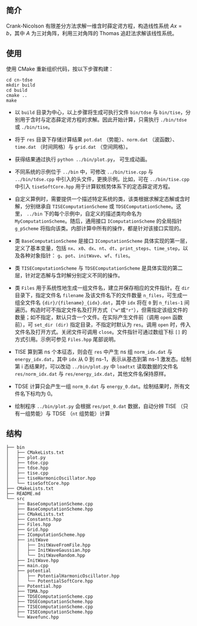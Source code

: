 ## 简介

Crank-Nicolson 有限差分方法求解一维含时薛定谔方程，构造线性系统 $Ax = b$，其中 $A$ 为三对角阵，利用三对角阵的 Thomas 追赶法求解该线性系统。

## 使用

使用 CMake 重新组织代码，按以下步骤构建：

```
cd cn-tdse
mkdir build
cd build
cmake ..
make
```

- 以 `build` 目录为中心，以上步骤将生成可执行文件 `bin/tdse` 与 `bin/tise`，分别用于含时与定态薛定谔方程的求解。因此开始计算，只需执行 `./bin/tdse` 或 `./bin/tise`。

- 将于 `res` 目录下存储计算结果 `pot.dat` （势能）、`norm.dat` （波函数）、`time.dat` （时间网格）与 `grid.dat` （空间网格）。

- 获得结果通过执行 `python ../bin/plot.py`， 可生成动画。

- 不同系统的示例位于 `../bin` 中，可修改 `../bin/tise.cpp` 与 `../bin/tdse.cpp` 中引入的头文件，更换示例。比如，可在 `../bin/tise.cpp` 中引入 `tiseSoftCore.hpp` 用于计算软核势体系下的定态薛定谔方程。

- 自定义算例时，需要提供一个描述特定系统的类，该类根据求解定态解或含时解，分别继承自 `TISEComputationScheme` 或 `TDSEComputationScheme`。这里， `../bin` 下的每个示例中，自定义的描述类均命名为 `MyComputationScheme`。随后，通用接口 `IComputationScheme` 的全局指针 `g_pScheme` 将指向该类。内部计算中所有的操作，都是针对该接口实现的。

- 类 `BaseComputationScheme` 是接口 `IComputationScheme` 具体实现的第一层，定义了基本变量，包括 `nx`、`x0`、`dx`、`nt`、`dt`、`print_steps`、`time_step`，以及各种对象指针： `g`、`pot`、`initWave`、`wf`、`files`。

- 类 `TISEComputationScheme` 与 `TDSEComputationScheme` 是具体实现的第二层，针对定态解与含时解分别定义不同的操作。

- 类 `Files` 用于系统性地生成一组文件名，建立并保存相应的文件指针。在 `dir` 目录下，指定文件名 `filename` 及该文件名下的文件数量 `n_files`，可生成一组全文件名 `{dir}/{filename}_{idx}.dat`，其中 `idx` 将在 `0` 到 `n_files-1` 间遍历。构造时可不指定文件名及打开方式（`"w"`或`"r"`），但需指定该组文件的数量；如不指定，默认只含一个文件。在实际产生文件前（调用 `open` 函数前），可 `set_dir (dir)` 指定目录，不指定时默认为 `res`。调用 `open` 时，传入文件名及打开方式。关闭文件可调用 `close`。文件指针可通过数组下标 `[]` 的方式引用。示例可参见 `Files.hpp` 尾部说明。

- TISE 算到第 ns 个本征态，则会在 `res` 中产生 ns 组 `norm_idx.dat` 与 `energy_idx.dat`，其中 `idx` 从 0 到 ns-1，表示从基态到第 ns-1 激发态。绘制第 i 态结果时，可以改动 `../bin/plot.py` 中 `loadtxt` 读取数据的文件名 `res/norm_idx.dat` 与 `res/energy_idx.dat`，其他文件名保持原样。

- TDSE 计算只会产生一组 `norm_0.dat` 与 `energy_0.dat`。绘制结果时，所有文件名下标均为 0。

- 绘制程序 `../bin/plot.py` 会根据 `res/pot_0.dat` 数据，自动分辨 TISE （只有一组势能）与 TDSE （`nt` 组势能）计算

## 结构

    ├── bin
    │   ├── CMakeLists.txt
    │   ├── plot.py
    │   ├── tdse.cpp
    │   ├── tdse.hpp
    │   ├── tise.cpp
    │   ├── tiseHarmonicOscillator.hpp
    │   └── tiseSoftCore.hpp
    ├── CMakeLists.txt
    ├── README.md
    └── src
        ├── BaseComputationScheme.cpp
        ├── BaseComputationScheme.hpp
        ├── CMakeLists.txt
        ├── Constants.hpp
        ├── Files.hpp
        ├── Grid.hpp
        ├── IComputationScheme.hpp
        ├── initWave
        │   ├── InitWaveFromFile.hpp
        │   ├── InitWaveGaussian.hpp
        │   └── InitWaveRandom.hpp
        ├── InitWave.hpp
        ├── main.cpp
        ├── potential
        │   ├── PotentialHarmonicOscillator.hpp
        │   └── PotentialSoftCore.hpp
        ├── Potential.hpp
        ├── TDMA.hpp
        ├── TDSEComputationScheme.cpp
        ├── TDSEComputationScheme.hpp
        ├── TISEComputationScheme.cpp
        ├── TISEComputationScheme.hpp
        └── Wavefunc.hpp
